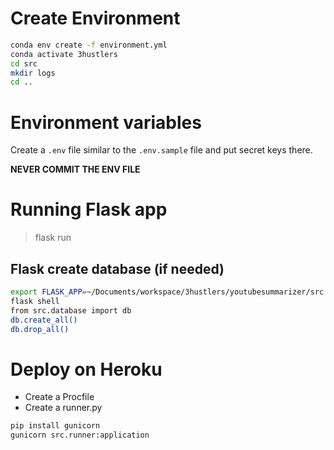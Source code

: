 # Create Environment
```sh
conda env create -f environment.yml
conda activate 3hustlers
cd src
mkdir logs
cd ..
```

# Environment variables
Create a `.env` file similar to the `.env.sample` file and put secret keys there.

**NEVER COMMIT THE ENV FILE**


# Running Flask app
> flask run

## Flask create database (if needed)
```sh
export FLASK_APP=~/Documents/workspace/3hustlers/youtubesummarizer/src
flask shell
from src.database import db
db.create_all()
db.drop_all()
```

# Deploy on Heroku
- Create a Procfile
- Create a runner.py

```sh
pip install gunicorn
gunicorn src.runner:application
```
